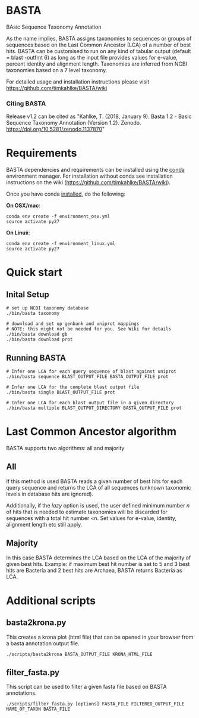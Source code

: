 # BASTA
BAsic Sequence Taxonomy Annotation

As the name implies, BASTA assigns taxonomies to sequences or groups of sequences based on the Last Common Ancestor (LCA) of a number of best hits. BASTA can be customised to run on any kind of tabular output (default = blast -outfmt 6) as long as the input file provides values for e-value, percent identity and alignment length. Taxonomies are inferred from NCBI taxonomies based on a 7 level taxonomy.

For detailed usage and installation instructions please visit https://github.com/timkahlke/BASTA/wiki

### Citing BASTA
Release v1.2 can be cited as "Kahlke, T. (2018, January 9). Basta 1.2 - Basic Sequence Taxonomy Annotation (Version 1.2). Zenodo. https://doi.org/10.5281/zenodo.1137870"


# Requirements

BASTA dependencies and requirements can be installed using the [conda](https://conda.io/docs/) environment manager. For installation without conda see installation instructions on the wiki (https://github.com/timkahlke/BASTA/wiki).

Once you have conda [installed](https://conda.io/miniconda.html), do the following:

**On OSX/mac**:

```
conda env create -f environment_osx.yml
source activate py27
```

**On Linux**:

```
conda env create -f environment_linux.yml
source activate py27
```

# Quick start

## Inital Setup

```
# set up NCBI taxonomy database
./bin/basta taxonomy

# download and set up genbank and uniprot mappings
# NOTE: this might not be needed for you. See Wiki for details
./bin/basta download gb
./bin/basta download prot
```

## Running BASTA

```
# Infer one LCA for each query sequence of blast against uniprot
./bin/basta sequence BLAST_OUTPUT_FILE BASTA_OUTPUT_FILE prot

# Infer one LCA for the complete blast output file
./bin/basta single BLAST_OUTPUT_FILE prot

# Infer one LCA for each blast output file in a given directory
./bin/basta multiple BLAST_OUTPUT_DIRECTORY BASTA_OUTPUT_FILE prot
```

# Last Common Ancestor algorithm
BASTA supports two algorithms: all and majority

## All
If this method is used BASTA reads a given number of best hits for each query sequence and returns the LCA of all sequences (unknown taxonomic levels in database hits are ignored).

Additionally, if the *lazy* option is used, the user defined minimum number *n* of hits that is needed to estimate taxonomies will be discarded for sequences with a total hit number <n. Set values for e-value, identity, alignment length etc still apply.


## Majority
In this case BASTA determines the LCA based on the LCA of the majority of given best hits. Example: if maximum best hit number is set to 5 and 3 best hits are Bacteria and 2 best hits are Archaea, BASTA returns Bacteria as LCA.



# Additional scripts

## basta2krona.py

This creates a krona plot (html file) that can be opened in your browser from a basta annotation output file.

```
./scripts/basta2krona BASTA_OUTPUT_FILE KRONA_HTML_FILE
```


## filter_fasta.py

This script can be used to filter a given fasta file based on BASTA annotations.

```
./scripts/filter_fasta.py [options] FASTA_FILE FILTERED_OUTPUT_FILE NAME_OF_TAXON BASTA_FILE
```
